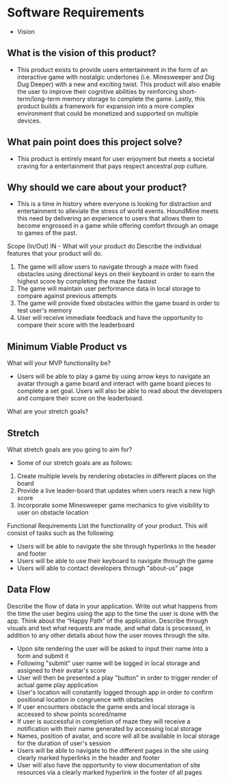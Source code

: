 # Software Requirements
- Vision


## What is the vision of this product?

- This product exists to provide users entertainment in the form of an interactive game with nostalgic undertones (i.e. Minesweeper and Dig Dug Deeper) with a new and exciting twist. This product will also enable the user to improve their cognitive abilities by reinforcing short-term/long-term memory storage to complete the game. Lastly, this product builds a framework for expansion into a more complex environment that could be monetized and supported on multiple devices.

## What pain point does this project solve?

- This product is entirely meant for user enjoyment but meets a societal craving for a entertainment that pays respect ancestral pop culture. 

## Why should we care about your product?

- This is a time in history where everyone is looking for distraction and entertainment to alleviate the stress of world events. HoundMine meets this need by delivering an experience to users that allows them to become engrossed in a game while offering comfort through an omage to games of the past. 

Scope (In/Out)
IN - What will your product do
Describe the individual features that your product will do.

1. The game will allow users to navigate through a maze with fixed obstacles using directional keys on their keyboard in order to earn the highest score by completing the maze the fastest
2. The game will maintain user performance data in local storage to compare against previous attempts
3. The game will provide fixed obstacles within the game board in order to test user's memory 
4. User will receive immediate feedback and have the opportunity to compare their score with the leaderboard


## Minimum Viable Product vs
What will your MVP functionality be?

- Users will be able to play a game by using arrow keys to navigate an avatar through a game board and interact with game board pieces to complete a set goal. Users will also be able to read about the developers and compare their score on the leaderboard. 

What are your stretch goals?

## Stretch
What stretch goals are you going to aim for?

- Some of our stretch goals are as follows:

1. Create multiple levels by rendering obstacles in different places on the board
2. Provide a live leader-board that updates when users reach a new high score
3. Incorporate some Minesweeper game mechanics to give visibility to user on obstacle location


Functional Requirements
List the functionality of your product. This will consist of tasks such as the following:

- Users will be able to navigate the site through hyperlinks in the header and footer
- Users will be able to use their keyboard to navigate through the game
- Users will able to contact developers through "about-us" page


## Data Flow
Describe the flow of data in your application. Write out what happens from the time the user begins using the app to the time the user is done with the app. Think about the “Happy Path” of the application. Describe through visuals and text what requests are made, and what data is processed, in addition to any other details about how the user moves through the site.

- Upon site rendering the user will be asked to input their name into a form and submit it
- Following "submit" user name will be logged in local storage and assigned to their avatar's score
- User will then be presented a play "button" in order to trigger render of actual game play application
- User's location will constantly logged through app in order to confirm positional location in congruence with obstacles
- If user encounters obstacle the game ends and local storage is accessed to show points scored/name
- If user is successful in completion of maze they will receive a notification with their name generated by accessing local storage
- Names, position of avatar, and score will all be available in local storage for the duration of user's session
- Users will be able to navigate to the different pages in the site using clearly marked hyperlinks in the header and footer
- User will also have the opportunity to view documentation of site resources via a clearly marked hyperlink in the footer of all pages